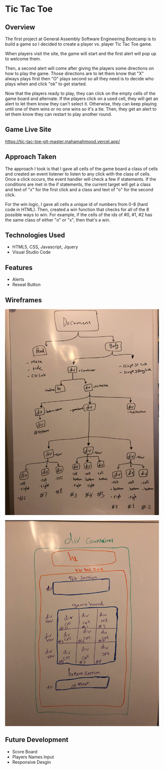 # Tic Tac Toe

## Overview

The first project at General Assembly Software Engineering Bootcamp is to build a game so I decided to create a player vs. player Tic Tac Toe game. 

When players visit the site, the game will start and the first alert will pop up to welcome them. 

Then, a second alert will come after giving the players some directions on how to play the game. Those directions are to let them know that "X" always plays first then "O" plays second so all they need is to decide who plays when and click "ok" to get started.

Now that the players ready to play, they can click on the empty cells of the game board and alternate. If the players click on a used cell, they will get an alert to let them know they can't select it. Otherwise, they can keep playing until one of them wins or no one wins so it's a tie. Then, they get an alert to let them know they can restart to play another round.

## Game Live Site
https://tic-tac-toe-git-master.mahamahmood.vercel.app/

## Approach Taken
The approach I took is that I gave all cells of the game board a class of cells and created an event listener to listen to any click with the class of cells. Once a click occurs, the event handler will check a few if statements. If the conditions are met in the if statements, the current target will get a class and text of "x" for the first click and a class and text of "o" for the second click.

For the win logic, I gave all cells a unique id of numbers from 0-8 (hard code in HTML). Then, created a win function that checks for all of the 8 possible ways to win. For example, if the cells of the ids of #0, #1, #2 has the same class of either "o" or "x", then that's a win.


## Technologies Used

- HTML5, CSS, Javascript, Jquery
- Visual Studio Code

## Features

- Alerts
- Reseat Button

## Wireframes 
![html wirefram](img/html.jpg)

![css wirefram](img/css.jpg)

## Future Development

- Score Board
- Players Names Input
- Responsive Desgin
